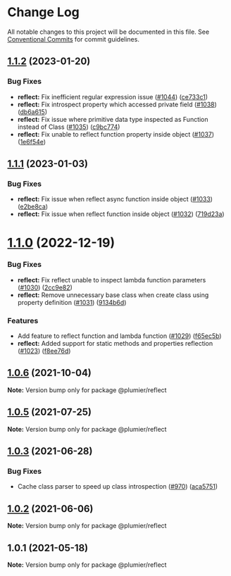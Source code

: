 # Change Log

All notable changes to this project will be documented in this file.
See [Conventional Commits](https://conventionalcommits.org) for commit guidelines.

## [1.1.2](https://github.com/plumier/plumier/compare/v1.1.1...v1.1.2) (2023-01-20)


### Bug Fixes

* **reflect:** Fix inefficient regular expression issue ([#1044](https://github.com/plumier/plumier/issues/1044)) ([ce733c1](https://github.com/plumier/plumier/commit/ce733c15a079fd3e9261a162f51be5a2920ae0fb))
* **reflect:** Fix introspect property which accessed private field ([#1038](https://github.com/plumier/plumier/issues/1038)) ([db6a615](https://github.com/plumier/plumier/commit/db6a6158c334d6883a46f5c0369f3a3dc1a523ae))
* **reflect:** Fix issue where primitive data type inspected as Function instead of Class ([#1035](https://github.com/plumier/plumier/issues/1035)) ([c9bc774](https://github.com/plumier/plumier/commit/c9bc7742f7f3f4e910fb3f097a1f5d5780ae2442))
* **reflect:** Fix unable to reflect function property inside object ([#1037](https://github.com/plumier/plumier/issues/1037)) ([1e6f54e](https://github.com/plumier/plumier/commit/1e6f54e893c16778115750d2f3683464958b7977))





## [1.1.1](https://github.com/plumier/plumier/compare/v1.1.0...v1.1.1) (2023-01-03)


### Bug Fixes

* **reflect:** Fix issue when reflect async function inside object ([#1033](https://github.com/plumier/plumier/issues/1033)) ([e2be8ca](https://github.com/plumier/plumier/commit/e2be8ca167e9fc3f959d5f6b26d0aa6d8cec49fb))
* **reflect:** Fix issue when reflect function inside object ([#1032](https://github.com/plumier/plumier/issues/1032)) ([719d23a](https://github.com/plumier/plumier/commit/719d23ab41785c02f0e851a2074c86ee0afe6dd1))





# [1.1.0](https://github.com/plumier/plumier/compare/v1.0.6...v1.1.0) (2022-12-19)


### Bug Fixes

* **reflect:** Fix reflect unable to inspect lambda function parameters ([#1030](https://github.com/plumier/plumier/issues/1030)) ([2cc9e82](https://github.com/plumier/plumier/commit/2cc9e82601b70703218da8e09bd38543fb09332e))
* **reflect:** Remove unnecessary base class when create class using property definition ([#1031](https://github.com/plumier/plumier/issues/1031)) ([9134b6d](https://github.com/plumier/plumier/commit/9134b6d787eafaff4ba5a17629b28d5178543055))


### Features

* Add feature to reflect function and lambda function ([#1029](https://github.com/plumier/plumier/issues/1029)) ([f65ec5b](https://github.com/plumier/plumier/commit/f65ec5baa14af9b34793a2ab74f440233f84c6d7))
* **reflect:** Added support for static methods and properties reflection ([#1023](https://github.com/plumier/plumier/issues/1023)) ([f8ee76d](https://github.com/plumier/plumier/commit/f8ee76dbe3a8543f556dfc3d3ac2468376cff482))





## [1.0.6](https://github.com/plumier/plumier/compare/v1.0.5...v1.0.6) (2021-10-04)

**Note:** Version bump only for package @plumier/reflect





## [1.0.5](https://github.com/plumier/plumier/compare/v1.0.4...v1.0.5) (2021-07-25)

**Note:** Version bump only for package @plumier/reflect





## [1.0.3](https://github.com/plumier/plumier/compare/v1.0.2...v1.0.3) (2021-06-28)


### Bug Fixes

* Cache class parser to speed up class introspection ([#970](https://github.com/plumier/plumier/issues/970)) ([aca5751](https://github.com/plumier/plumier/commit/aca5751382bb81bf264df5fbc7dc27df15943874))





## [1.0.2](https://github.com/plumier/plumier/compare/v1.0.0...v1.0.2) (2021-06-06)

**Note:** Version bump only for package @plumier/reflect





## 1.0.1 (2021-05-18)

**Note:** Version bump only for package @plumier/reflect
